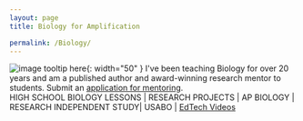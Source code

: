 ```yaml
---
layout: page
title: Biology for Amplification

permalink: /Biology/
---
```

![image tooltip here](/assets/favicon.png){: width="50" }
I've been teaching Biology for over 20 years and am a published author and award-winning research mentor to students. Submit an [application for mentoring](https://www.buymeacoffee.com/b101lc).     
HIGH SCHOOL BIOLOGY LESSONS | RESEARCH PROJECTS | AP BIOLOGY
| RESEARCH INDEPENDENT STUDY| USABO | [EdTech Videos](https://www.youtube.com/@Biology101LearningCenter)
